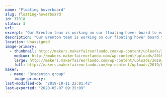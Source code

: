 ```yaml
---
name: "Floating hoverboard"
slug: floating-hoverboard
id: 37018
status: 3
url: 
excerpt: "Our Brenton team is working on our floating hover board to experiment science, computer science and technology."
description: "Our Brenton team is working on our floating hover board to experiment science, computer science and technology."
location: Unassigned
image-primary:
  - thumbnail: http://makers.makerfaireorlando.com/wp-content/uploads/2019/08/back-to-the-future-150x150.jpg
    medium: http://makers.makerfaireorlando.com/wp-content/uploads/2019/08/back-to-the-future-300x222.jpg
    large: http://makers.makerfaireorlando.com/wp-content/uploads/2019/08/back-to-the-future.jpg
    full: http://makers.makerfaireorlando.com/wp-content/uploads/2019/08/back-to-the-future.jpg
maker:
  - name: "Bradenton group"
    image-primary: 
last-modified-db: "2019-10-11 22:01:42"
last-exported: "2020-05-07 09:35:09"
---
```

